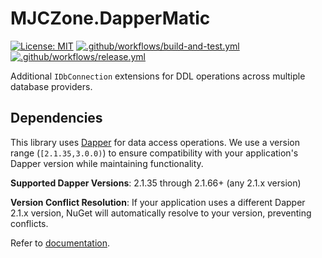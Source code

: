 # MJCZone.DapperMatic

[![License: MIT](https://img.shields.io/badge/License-MIT-blue.svg)](https://opensource.org/licenses/MIT)
[![.github/workflows/build-and-test.yml](https://github.com/mjczone/MJCZone.DapperMatic/actions/workflows/build-and-test.yml/badge.svg)](https://github.com/mjczone/MJCZone.DapperMatic/actions/workflows/build-and-test.yml)
[![.github/workflows/release.yml](https://github.com/mjczone/MJCZone.DapperMatic/actions/workflows/release.yml/badge.svg)](https://github.com/mjczone/MJCZone.DapperMatic/actions/workflows/release.yml)

Additional `IDbConnection` extensions for DDL operations across multiple database providers.

## Dependencies

This library uses [Dapper](https://github.com/DapperLib/Dapper) for data access operations. We use a version range (`[2.1.35,3.0.0)`) to ensure compatibility with your application's Dapper version while maintaining functionality.

**Supported Dapper Versions**: 2.1.35 through 2.1.66+ (any 2.1.x version)

**Version Conflict Resolution**: If your application uses a different Dapper 2.1.x version, NuGet will automatically resolve to your version, preventing conflicts.

Refer to [documentation](https://mjczone.github.io/MJCZone.DapperMatic/).
